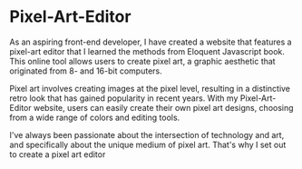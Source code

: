# Pixel-Art-Editor


As an aspiring front-end developer, I have created a website that features a pixel-art editor that I learned the methods from Eloquent Javascript book. This online tool allows users to create pixel art, a graphic aesthetic that originated from 8- and 16-bit computers.

Pixel art involves creating images at the pixel level, resulting in a distinctive retro look that has gained popularity in recent years. With my Pixel-Art-Editor website, users can easily create their own pixel art designs, choosing from a wide range of colors and editing tools.

I've always been passionate about the intersection of technology and art, and specifically about the unique medium of pixel art. That's why I set out to create a pixel art editor
